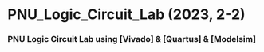 # PNU_Logic_Circuit_Lab (2023, 2-2)
### PNU Logic Circuit Lab using [Vivado] & [Quartus] & [Modelsim]

